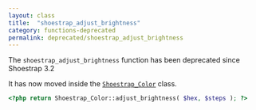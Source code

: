 ```yaml
---
layout: class
title:  "shoestrap_adjust_brightness"
category: functions-deprecated
permalink: deprecated/shoestrap_adjust_brightness
---
```


The `shoestrap_adjust_brightness` function has been deprecated since Shoestrap 3.2

It has now moved inside the [`Shoestrap_Color`](/classes/Shoestrap_Color) class.

```php
<?php return Shoestrap_Color::adjust_brightness( $hex, $steps ); ?>
```